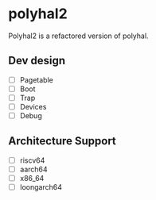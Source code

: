# polyhal2

Polyhal2 is a refactored version of polyhal.

## Dev design
  
- [ ] Pagetable
- [ ] Boot
- [ ] Trap
- [ ] Devices
- [ ] Debug

## Architecture Support

- [ ] riscv64
- [ ] aarch64
- [ ] x86_64
- [ ] loongarch64
